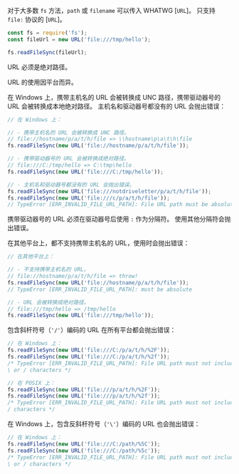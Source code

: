 <!-- YAML
added: v7.6.0
-->

对于大多数 `fs` 方法，`path` 或 `filename` 可以传入 WHATWG [`URL`]。
只支持 `file:` 协议的 [`URL`]。

```js
const fs = require('fs');
const fileUrl = new URL('file:///tmp/hello');

fs.readFileSync(fileUrl);
```

URL 必须是绝对路径。

URL 的使用因平台而异。

在 Windows 上，携带主机名的 URL 会被转换成 UNC 路径，携带驱动器号的 URL 会被转换成本地绝对路径。
主机名和驱动器号都没有的 URL 会抛出错误：

```js
// 在 Windows 上：

// - 携带主机名的 URL 会被转换成 UNC 路径。
// file://hostname/p/a/t/h/file => \\hostname\p\a\t\h\file
fs.readFileSync(new URL('file://hostname/p/a/t/h/file'));

// - 携带驱动器号的 URL 会被转换成绝对路径。
// file:///C:/tmp/hello => C:\tmp\hello
fs.readFileSync(new URL('file:///C:/tmp/hello'));

// - 主机名和驱动器号都没有的 URL 会抛出错误。
fs.readFileSync(new URL('file:///notdriveletter/p/a/t/h/file'));
fs.readFileSync(new URL('file:///c/p/a/t/h/file'));
// TypeError [ERR_INVALID_FILE_URL_PATH]: File URL path must be absolute
```

携带驱动器号的 URL 必须在驱动器号后使用 `:` 作为分隔符。
使用其他分隔符会抛出错误。

在其他平台上，都不支持携带主机名的 URL，使用时会抛出错误：

```js
// 在其他平台上：

// - 不支持携带主机名的 URL。
// file://hostname/p/a/t/h/file => throw!
fs.readFileSync(new URL('file://hostname/p/a/t/h/file'));
// TypeError [ERR_INVALID_FILE_URL_PATH]: must be absolute

// - URL 会被转换成绝对路径。
// file:///tmp/hello => /tmp/hello
fs.readFileSync(new URL('file:///tmp/hello'));
```

包含斜杆符号（`'/'`）编码的 URL 在所有平台都会抛出错误：

```js
// 在 Windows 上：
fs.readFileSync(new URL('file:///C:/p/a/t/h/%2F'));
fs.readFileSync(new URL('file:///C:/p/a/t/h/%2f'));
/* TypeError [ERR_INVALID_FILE_URL_PATH]: File URL path must not include encoded
\ or / characters */

// 在 POSIX 上：
fs.readFileSync(new URL('file:///p/a/t/h/%2F'));
fs.readFileSync(new URL('file:///p/a/t/h/%2f'));
/* TypeError [ERR_INVALID_FILE_URL_PATH]: File URL path must not include encoded
/ characters */
```

在 Windows 上，包含反斜杆符号（`'\'`）编码的 URL 也会抛出错误： 

```js
// 在 Windows 上：
fs.readFileSync(new URL('file:///C:/path/%5C'));
fs.readFileSync(new URL('file:///C:/path/%5c'));
/* TypeError [ERR_INVALID_FILE_URL_PATH]: File URL path must not include encoded
\ or / characters */
```

